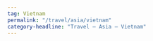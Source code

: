 ```yaml
---
tag: Vietnam
permalink: "/travel/asia/vietnam"
category-headline: "Travel – Asia – Vietnam"
---
```

